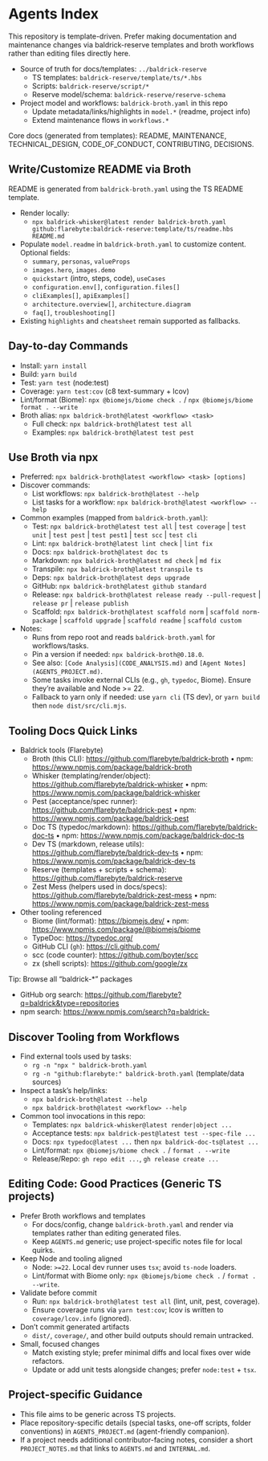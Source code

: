 # Agents Index

This repository is template-driven. Prefer making documentation and
maintenance changes via baldrick-reserve templates and broth workflows rather
than editing files directly here.

-   Source of truth for docs/templates: `../baldrick-reserve`
    -   TS templates: `baldrick-reserve/template/ts/*.hbs`
    -   Scripts: `baldrick-reserve/script/*`
    -   Reserve model/schema: `baldrick-reserve/reserve-schema`
-   Project model and workflows: `baldrick-broth.yaml` in this repo
    -   Update metadata/links/highlights in `model.*` (readme, project info)
    -   Extend maintenance flows in `workflows.*`

Core docs (generated from templates): README, MAINTENANCE, TECHNICAL\_DESIGN,
CODE\_OF\_CONDUCT, CONTRIBUTING, DECISIONS.

## Write/Customize README via Broth

README is generated from `baldrick-broth.yaml` using the TS README template.

-   Render locally:
    -   `npx baldrick-whisker@latest render baldrick-broth.yaml
        github:flarebyte:baldrick-reserve:template/ts/readme.hbs README.md`
-   Populate `model.readme` in `baldrick-broth.yaml` to customize content.
    Optional fields:
    -   `summary`, `personas`, `valueProps`
    -   `images.hero`, `images.demo`
    -   `quickstart` (intro, steps, code), `useCases`
    -   `configuration.env[]`, `configuration.files[]`
    -   `cliExamples[]`, `apiExamples[]`
    -   `architecture.overview[]`, `architecture.diagram`
    -   `faq[]`, `troubleshooting[]`
-   Existing `highlights` and `cheatsheet` remain supported as fallbacks.

## Day-to-day Commands

-   Install: `yarn install`
-   Build: `yarn build`
-   Test: `yarn test` (node:test)
-   Coverage: `yarn test:cov` (c8 text-summary + lcov)
-   Lint/format (Biome): `npx @biomejs/biome check .` / `npx @biomejs/biome
    format . --write`
-   Broth alias: `npx baldrick-broth@latest <workflow> <task>`
    -   Full check: `npx baldrick-broth@latest test all`
    -   Examples: `npx baldrick-broth@latest test pest`

## Use Broth via npx

-   Preferred: `npx baldrick-broth@latest <workflow> <task> [options]`
-   Discover commands:
    -   List workflows: `npx baldrick-broth@latest --help`
    -   List tasks for a workflow: `npx baldrick-broth@latest <workflow> --help`
-   Common examples (mapped from `baldrick-broth.yaml`):
    -   Test: `npx baldrick-broth@latest test all` | `test coverage` | `test
        unit` | `test pest` | `test pest1` | `test scc` | `test cli`
    -   Lint: `npx baldrick-broth@latest lint check` | `lint fix`
    -   Docs: `npx baldrick-broth@latest doc ts`
    -   Markdown: `npx baldrick-broth@latest md check` | `md fix`
    -   Transpile: `npx baldrick-broth@latest transpile ts`
    -   Deps: `npx baldrick-broth@latest deps upgrade`
    -   GitHub: `npx baldrick-broth@latest github standard`
    -   Release: `npx baldrick-broth@latest release ready --pull-request` |
        `release pr` | `release publish`
    -   Scaffold: `npx baldrick-broth@latest scaffold norm` | `scaffold
        norm-package` | `scaffold upgrade` | `scaffold readme` | `scaffold
        custom`
-   Notes:
    -   Runs from repo root and reads `baldrick-broth.yaml` for
        workflows/tasks.
    -   Pin a version if needed: `npx baldrick-broth@0.18.0`.
    -   See also: `[Code Analysis](CODE_ANALYSIS.md)` and `[Agent
        Notes](AGENTS_PROJECT.md)`.
    -   Some tasks invoke external CLIs (e.g., `gh`, `typedoc`, Biome). Ensure
        they’re available and Node >= 22.
    -   Fallback to yarn only if needed: use `yarn cli` (TS dev), or `yarn
        build` then `node dist/src/cli.mjs`.

## Tooling Docs Quick Links

-   Baldrick tools (Flarebyte)
    -   Broth (this CLI): <https://github.com/flarebyte/baldrick-broth> • npm:
        <https://www.npmjs.com/package/baldrick-broth>
    -   Whisker (templating/render/object):
        <https://github.com/flarebyte/baldrick-whisker> • npm:
        <https://www.npmjs.com/package/baldrick-whisker>
    -   Pest (acceptance/spec runner):
        <https://github.com/flarebyte/baldrick-pest> • npm:
        <https://www.npmjs.com/package/baldrick-pest>
    -   Doc TS (typedoc/markdown):
        <https://github.com/flarebyte/baldrick-doc-ts>
        • npm: <https://www.npmjs.com/package/baldrick-doc-ts>
    -   Dev TS (markdown, release utils):
        <https://github.com/flarebyte/baldrick-dev-ts> • npm:
        <https://www.npmjs.com/package/baldrick-dev-ts>
    -   Reserve (templates + scripts + schema):
        <https://github.com/flarebyte/baldrick-reserve>
    -   Zest Mess (helpers used in docs/specs):
        <https://github.com/flarebyte/baldrick-zest-mess> • npm:
        <https://www.npmjs.com/package/baldrick-zest-mess>
-   Other tooling referenced
    -   Biome (lint/format): <https://biomejs.dev/> • npm:
        <https://www.npmjs.com/package/@biomejs/biome>
    -   TypeDoc: <https://typedoc.org/>
    -   GitHub CLI (`gh`): <https://cli.github.com/>
    -   scc (code counter): <https://github.com/boyter/scc>
    -   zx (shell scripts): <https://github.com/google/zx>

Tip: Browse all “baldrick-\*” packages

-   GitHub org search:
    <https://github.com/flarebyte?q=baldrick&type=repositories>
-   npm search: <https://www.npmjs.com/search?q=baldrick->

## Discover Tooling from Workflows

-   Find external tools used by tasks:
    -   `rg -n "npx " baldrick-broth.yaml`
    -   `rg -n "github:flarebyte:" baldrick-broth.yaml` (template/data sources)
-   Inspect a task’s help/links:
    -   `npx baldrick-broth@latest --help`
    -   `npx baldrick-broth@latest <workflow> --help`
-   Common tool invocations in this repo:
    -   Templates: `npx baldrick-whisker@latest render|object ...`
    -   Acceptance tests: `npx baldrick-pest@latest test --spec-file ...`
    -   Docs: `npx typedoc@latest ...` then `npx baldrick-doc-ts@latest ...`
    -   Lint/format: `npx @biomejs/biome check .` / `format . --write`
    -   Release/Repo: `gh repo edit ...`, `gh release create ...`

## Editing Code: Good Practices (Generic TS projects)

-   Prefer Broth workflows and templates
    -   For docs/config, change `baldrick-broth.yaml` and render via templates
        rather than editing generated files.
    -   Keep `AGENTS.md` generic; use project-specific notes file for local
        quirks.
-   Keep Node and tooling aligned
    -   Node: `>=22`. Local dev runner uses `tsx`; avoid `ts-node` loaders.
    -   Lint/format with Biome only: `npx @biomejs/biome check .` / `format . --write`.
-   Validate before commit
    -   Run: `npx baldrick-broth@latest test all` (lint, unit, pest, coverage).
    -   Ensure coverage runs via `yarn test:cov`; lcov is written to
        `coverage/lcov.info` (ignored).
-   Don’t commit generated artifacts
    -   `dist/`, `coverage/`, and other build outputs should remain untracked.
-   Small, focused changes
    -   Match existing style; prefer minimal diffs and local fixes over wide
        refactors.
    -   Update or add unit tests alongside changes; prefer `node:test` + `tsx`.

## Project-specific Guidance

-   This file aims to be generic across TS projects.
-   Place repository-specific details (special tasks, one-off scripts,
    folder conventions) in `AGENTS_PROJECT.md` (agent-friendly companion).
-   If a project needs additional contributor-facing notes, consider a
    short `PROJECT_NOTES.md` that links to `AGENTS.md` and `INTERNAL.md`.
